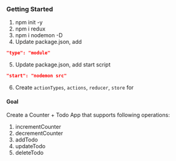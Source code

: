 ### Getting Started

1. npm init -y
2. npm i redux
3. npm i nodemon -D
4. Update package.json, add

```json
"type": "module"
```

5. Update package.json, add start script

```json
"start": "nodemon src"
```

6. Create `actionTypes`, `actions`, `reducer`, `store` for

#### Goal

Create a Counter + Todo App that supports following operations:

1. incrementCounter
2. decrementCounter
3. addTodo
4. updateTodo
5. deleteTodo
